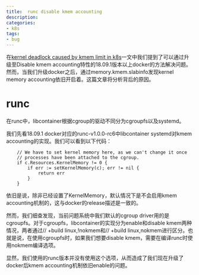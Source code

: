 ```yaml
---
title:  runc disable kmem accounting
description: 
categories:
- k8s
tags:
- bug
---
```


在[kernel deadlock caused by kmem limit in k8s](https://larryck.github.io/k8s/2019/05/10/kernel-deadlock-caused-by-kmem-limit-in-k8s/)一文中我们提到了可以通过升级至Disable kmem accounting特性的18.09.1版本以上docker的方法解决问题。然而，当我们升级docker之后，通过memory.kmem.slabinfo发现kernel memory accounting依旧开启着。这篇文章将分析背后的原因。

# runc
在runc中，libcontainer根据cgroup的驱动不同分为cgroupfs以及systemd。

我们先看18.09.1 docker对应的runc-v1.0.0-rc6中libcontainer systemd对kmem accounting的实现。我们可以看到以下代码：
```
	// We have to set kernel memory here, as we can't change it once
	// processes have been attached to the cgroup.
	if c.Resources.KernelMemory != 0 {
		if err := setKernelMemory(c); err != nil {
			return err
		}
	}
```
依旧是说，除非已经设置了KernelMemory，默认情况下是不会启用kmem accounting机制的，这与docker的release描述是一致的。

然而，我们细查发现，当前问题系统中我们默认的cgroup driver用的是cgroupfs。对于cgroupfs，libcontainer的实现分为enable和disable kmem两种情况，两者通过// +build linux,!nokmem和// +build linux,nokmem进行区分。也就是说，在使用cgroupfs时，如果我们想要disable kmem，需要在编译runc时使用nokmem编译选项。

显然，我们使用的runc版本并没有使用这个选项，从而造成了我们现在升级了docker后kmem accounting机制依旧enable的问题。
